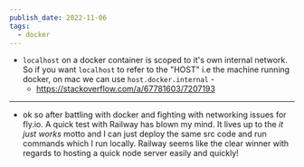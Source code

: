 ```yaml
---
publish_date: 2022-11-06
tags:
  - docker
---
```


- `localhost` on a docker container is scoped to it's own internal network. So if you want `localhost` to refer to the "HOST" i.e the machine running docker, on mac we can use `host.docker.internal` - 
	- https://stackoverflow.com/a/67781603/7207193


---

- ok so after battling with docker and fighting with networking issues for fly.io. A quick test with Railway has blown my mind. It lives up to the _it just works_ motto and I can just deploy the same src code and run commands which I run locally. Railway seems like the clear winner with regards to hosting a quick node server easily and quickly!
